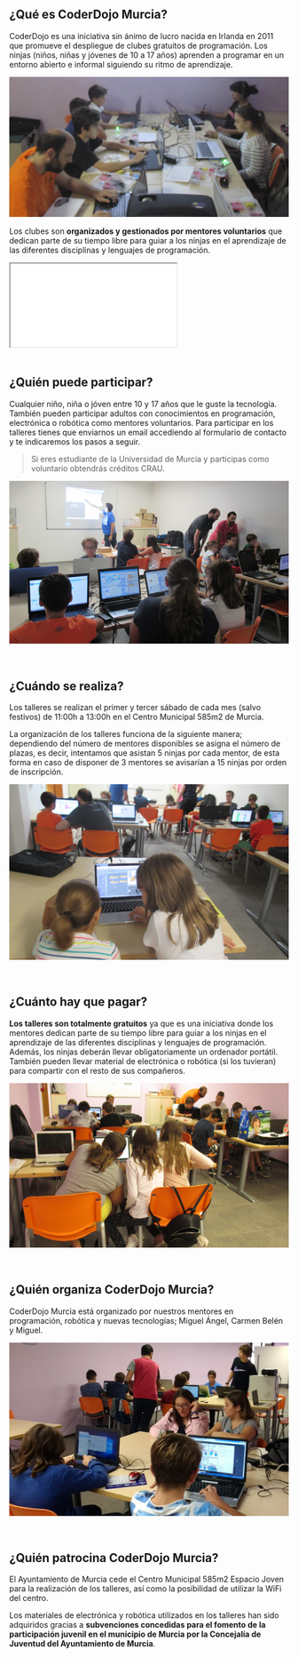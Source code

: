 ## ¿Qué es CoderDojo Murcia?

CoderDojo es una iniciativa sin ánimo de lucro nacida en Irlanda en 2011 que promueve el despliegue de clubes gratuitos de programación. Los ninjas (niños, niñas y jóvenes de 10 a 17 años) aprenden a programar en un entorno abierto e informal siguiendo su ritmo de aprendizaje.

![](img/1.png)

Los clubes son **organizados y gestionados por mentores voluntarios** que dedican parte de su tiempo libre para guiar a los ninjas en el aprendizaje de las diferentes disciplinas y lenguajes de programación.

<div class="iframe">
  <iframe src="//www.youtube.com/embed/1YDcXzvvauM" allowfullscreen></iframe>
</div>



<br />



## ¿Quién puede participar?

Cualquier niño, niña o jóven entre 10 y 17 años que le guste la tecnología. También pueden participar adultos con conocimientos en programación, electrónica o robótica como mentores voluntarios. Para participar en los talleres tienes que enviarnos un email accediendo al formulario de contacto y te indicaremos los pasos a seguir.

> Si eres estudiante de la Universidad de Murcia y participas como voluntario obtendrás créditos CRAU.

![](img/3.png)



<br />



## ¿Cuándo se realiza?

Los talleres se realizan el primer y tercer sábado de cada mes (salvo festivos) de 11:00h a 13:00h en el Centro Municipal 585m2 de Murcia.

La organización de los talleres funciona de la siguiente manera; dependiendo del número de mentores disponibles se asigna el número de plazas, es decir, intentamos que asistan 5 ninjas por cada mentor, de esta forma en caso de disponer de 3 mentores se avisarían a 15 ninjas por orden de inscripción.

![](img/4.png)



<br />



## ¿Cuánto hay que pagar?

**Los talleres son totalmente gratuitos** ya que es una iniciativa donde los mentores dedican parte de su tiempo libre para guiar a los ninjas en el aprendizaje de las diferentes disciplinas y lenguajes de programación. Además, los ninjas deberán llevar obligatoriamente un ordenador portátil. También pueden llevar material de electrónica o robótica (si los tuvieran) para compartir con el resto de sus compañeros.

![](img/5.png)



<br />



## ¿Quién organiza CoderDojo Murcia?

CoderDojo Murcia está organizado por nuestros mentores en programación, robótica y nuevas tecnologías; Miguel Ángel, Carmen Belén y Miguel.

![](img/2.png)



<br />



## ¿Quién patrocina CoderDojo Murcia?

El Ayuntamiento de Murcia cede el Centro Municipal 585m2 Espacio Joven para la realización de los talleres, así como la posibilidad de utilizar la WiFi del centro.

Los materiales de electrónica y robótica utilizados en los talleres han sido adquiridos gracias a **subvenciones concedidas para el fomento de la participación juvenil en el municipio de Murcia por la Concejalía de Juventud del Ayuntamiento de Murcia**.
